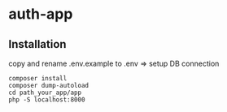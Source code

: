 # auth-app
## Installation

copy and rename .env.example to .env => setup DB connection
```
composer install
composer dump-autoload
cd path_your_app/app
php -S localhost:8000
```
